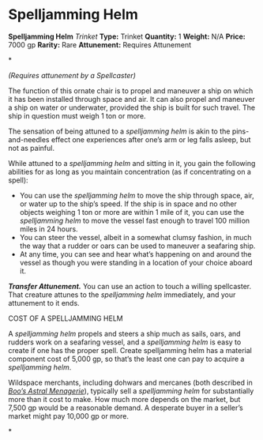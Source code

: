 # Spelljamming Helm

**Spelljamming Helm**
_Trinket_
**Type:** Trinket
**Quantity:** 1
**Weight:** N/A
**Price:** 7000 gp
**Rarity:** Rare
**Attunement:** Requires Attunement

*<div class="item-attunement"><i>(Requires attunement by a Spellcaster)</i><p>The function of this ornate chair is to propel and maneuver a ship on which it has been installed through space and air. It can also propel and maneuver a ship on water or underwater, provided the ship is built for such travel. The ship in question must weigh 1 ton or more.

The sensation of being attuned to a *spelljamming helm* is akin to the pins-and-needles effect one experiences after one’s arm or leg falls asleep, but not as painful.

While attuned to a *spelljamming helm* and sitting in it, you gain the following abilities for as long as you maintain concentration (as if concentrating on a spell):</p>
* You can use the *spelljamming helm* to move the ship through space, air, or water up to the ship’s speed. If the ship is in space and no other objects weighing 1 ton or more are within 1 mile of it, you can use the *spelljamming helm* to move the vessel fast enough to travel 100 million miles in 24 hours.
* You can steer the vessel, albeit in a somewhat clumsy fashion, in much the way that a rudder or oars can be used to maneuver a seafaring ship.
* At any time, you can see and hear what’s happening on and around the vessel as though you were standing in a location of your choice aboard it.

***Transfer Attunement.*** You can use an action to touch a willing spellcaster. That creature attunes to the *spelljamming helm* immediately, and your attunement to it ends.
<aside id="CostofaSpelljammingHelm" class="text--rules-sidebar" style="--compendium-rules-sidebar-color:#C1E7ED">
<p>COST OF A SPELLJAMMING HELM

A *spelljamming helm* propels and steers a ship much as sails, oars, and rudders work on a seafaring vessel, and a *spelljamming helm* is easy to create if one has the proper spell. Create spelljamming helm has a material component cost of 5,000 gp, so that’s the least one can pay to acquire a *spelljamming helm*.

Wildspace merchants, including dohwars and mercanes (both described in *<a href="https://www.dndbeyond.com/sources/sais/bam/">Boo’s Astral Menagerie</a>*), typically sell a *spelljamming helm* for substantially more than it cost to make. How much more depends on the market, but 7,500 gp would be a reasonable demand. A desperate buyer in a seller’s market might pay 10,000 gp or more.</p>
</aside>*